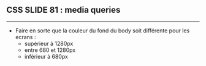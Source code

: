 ## CSS SLIDE 81 : media queries

* * *

- Faire en sorte que la couleur du fond du body soit différente pour les ecrans :
  - supérieur à 1280px
  - entre 680 et 1280px
  - inférieur à 680px
